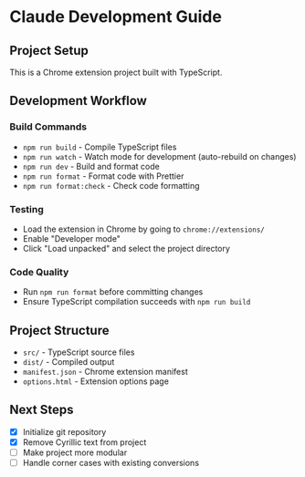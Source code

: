 # Claude Development Guide

## Project Setup
This is a Chrome extension project built with TypeScript.

## Development Workflow

### Build Commands
- `npm run build` - Compile TypeScript files
- `npm run watch` - Watch mode for development (auto-rebuild on changes)
- `npm run dev` - Build and format code
- `npm run format` - Format code with Prettier
- `npm run format:check` - Check code formatting

### Testing
- Load the extension in Chrome by going to `chrome://extensions/`
- Enable "Developer mode"
- Click "Load unpacked" and select the project directory

### Code Quality
- Run `npm run format` before committing changes
- Ensure TypeScript compilation succeeds with `npm run build`

## Project Structure
- `src/` - TypeScript source files
- `dist/` - Compiled output
- `manifest.json` - Chrome extension manifest
- `options.html` - Extension options page

## Next Steps
- [x] Initialize git repository
- [x] Remove Cyrillic text from project
- [ ] Make project more modular
- [ ] Handle corner cases with existing conversions